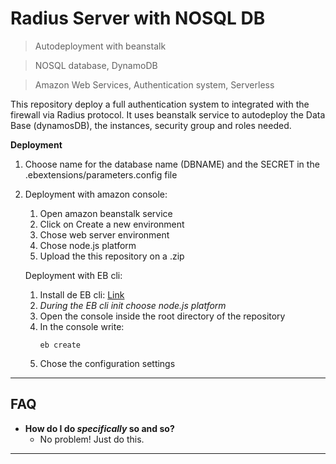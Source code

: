 # Radius Server with NOSQL DB

> Autodeployment with beanstalk

> NOSQL database, DynamoDB

> Amazon Web Services, Authentication system, Serverless

This repository deploy a full authentication system to integrated with the firewall via Radius protocol. It uses beanstalk service to autodeploy the Data Base (dynamosDB), the instances, security group and roles needed. 

**Deployment**

1. Choose name for the database name (DBNAME) and the SECRET in the .ebextensions/parameters.config file

2. Deployment with amazon console:
    1. Open amazon beanstalk service
    2. Click on Create a new environment
    3. Chose web server environment
    4. Chose node.js platform
    5. Upload the this repository on a .zip

   Deployment with EB cli:
    1. Install de EB cli: [Link](https://docs.aws.amazon.com/es_es/elasticbeanstalk/latest/dg/eb-cli3.html)
    2. *During the EB cli init choose node.js platform*
    3. Open the console inside the root directory of the repository
    4. In the console write:
        ```
        eb create
        ```
    5. Chose the configuration settings


---

## FAQ

- **How do I do *specifically* so and so?**
    - No problem! Just do this.

---